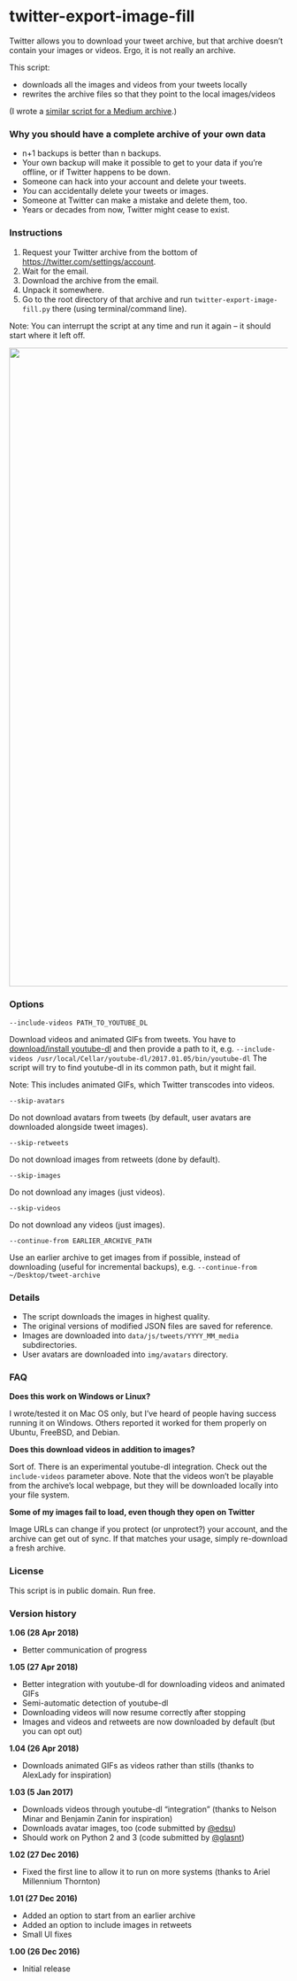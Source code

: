 # twitter-export-image-fill

Twitter allows you to download your tweet archive, but that archive doesn’t contain your images or videos. Ergo, it is not really an archive.

This script:
- downloads all the images and videos from your tweets locally
- rewrites the archive files so that they point to the local images/videos

(I wrote a [similar script for a Medium archive](https://github.com/mwichary/medium-export-image-fill).)


### Why you should have a complete archive of your own data

- n+1 backups is better than n backups.
- Your own backup will make it possible to get to your data if you’re offline, or if Twitter happens to be down.
- Someone can hack into your account and delete your tweets.
- *You* can accidentally delete your tweets or images.
- Someone at Twitter can make a mistake and delete them, too.
- Years or decades from now, Twitter might cease to exist.


### Instructions

1. Request your Twitter archive from the bottom of https://twitter.com/settings/account.
2. Wait for the email.
3. Download the archive from the email.
4. Unpack it somewhere.
5. Go to the root directory of that archive and run `twitter-export-image-fill.py` there (using terminal/command line).

Note: You can interrupt the script at any time and run it again – it should start where it left off.

<img width="1154" src="https://cloud.githubusercontent.com/assets/2061609/21486338/edb3daf4-cb67-11e6-88ca-928b1b017b10.png">


### Options

`--include-videos PATH_TO_YOUTUBE_DL`

Download videos and animated GIFs from tweets. You have to
<a href='https://rg3.github.io/youtube-dl/download.html'>download/install
youtube-dl</a> and then provide a path to it, e.g.
`--include-videos /usr/local/Cellar/youtube-dl/2017.01.05/bin/youtube-dl`
The script will try to find youtube-dl in its common path, but it might fail.

Note: This includes animated GIFs, which Twitter transcodes into videos.

`--skip-avatars`

Do not download avatars from tweets (by default, user avatars are downloaded alongside tweet images).

`--skip-retweets`

Do not download images from retweets (done by default).

`--skip-images`

Do not download any images (just videos).

`--skip-videos`

Do not download any videos (just images).

`--continue-from EARLIER_ARCHIVE_PATH`

Use an earlier archive to get images from if possible, instead of downloading (useful for incremental backups), e.g. `--continue-from ~/Desktop/tweet-archive`


### Details

- The script downloads the images in highest quality.
- The original versions of modified JSON files are saved for reference.
- Images are downloaded into `data/js/tweets/YYYY_MM_media` subdirectories.
- User avatars are downloaded into `img/avatars` directory.


### FAQ

**Does this work on Windows or Linux?**

I wrote/tested it on Mac OS only, but I’ve heard of people having success
running it on Windows. Others reported it worked for them properly on
Ubuntu, FreeBSD, and Debian.

**Does this download videos in addition to images?**

Sort of. There is an experimental youtube-dl integration. Check out the
`include-videos` parameter above. Note that the videos won’t be playable
from the archive’s local webpage, but they will be downloaded locally
into your file system.

**Some of my images fail to load, even though they open on Twitter**

Image URLs can change if you protect (or unprotect?) your account, and the
archive can get out of sync. If that matches your usage, simply
re-download a fresh archive.


### License

This script is in public domain. Run free.


### Version history

**1.06 (28 Apr 2018)**
- Better communication of progress

**1.05 (27 Apr 2018)**
- Better integration with youtube-dl for downloading videos and animated GIFs
- Semi-automatic detection of youtube-dl
- Downloading videos will now resume correctly after stopping
- Images and videos and retweets are now downloaded by default (but you can opt out)

**1.04 (26 Apr 2018)**
- Downloads animated GIFs as videos rather than stills (thanks to AlexLady for inspiration)

**1.03 (5 Jan 2017)**
- Downloads videos through youtube-dl “integration” (thanks to Nelson Minar and Benjamin Zanin for inspiration)
- Downloads avatar images, too (code submitted by <a href='https://github.com/edsu'>@edsu</a>)
- Should work on Python 2 and 3 (code submitted by <a href='https://github.com/glasnt'>@glasnt</a>)

**1.02 (27 Dec 2016)**
- Fixed the first line to allow it to run on more systems (thanks to Ariel Millennium Thornton)

**1.01 (27 Dec 2016)**
- Added an option to start from an earlier archive
- Added an option to include images in retweets
- Small UI fixes

**1.00 (26 Dec 2016)**
- Initial release
